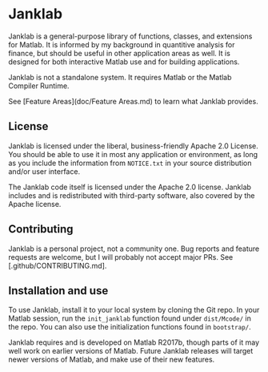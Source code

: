 # Janklab

Janklab is a general-purpose library of functions, classes, and extensions for Matlab. It is informed by my background in quantitive analysis for finance, but should be useful in other application areas as well. It is designed for both interactive Matlab use and for building applications.

Janklab is not a standalone system. It requires Matlab or the Matlab Compiler Runtime.

See [Feature Areas](doc/Feature Areas.md) to learn what Janklab provides.

##  License

Janklab is licensed under the liberal, business-friendly Apache 2.0 License. You should be able to use it in most any application or environment, as long as you include the information from `NOTICE.txt` in your source distribution and/or user interface.

The Janklab code itself is licensed under the Apache 2.0 license. Janklab includes and is redistributed with third-party software, also covered by the Apache license.

##  Contributing

Janklab is a personal project, not a community one. Bug reports and feature requests are welcome, but I will probably not accept major PRs. See [.github/CONTRIBUTING.md].

##  Installation and use

To use Janklab, install it to your local system by cloning the Git repo. In your Matlab session, run the `init_janklab` function found under `dist/Mcode/` in the repo. You can also use the initialization functions found in `bootstrap/`.

Janklab requires and is developed on Matlab R2017b, though parts of it may well work on earlier versions of Matlab. Future Janklab releases will target newer versions of Matlab, and make use of their new features.
